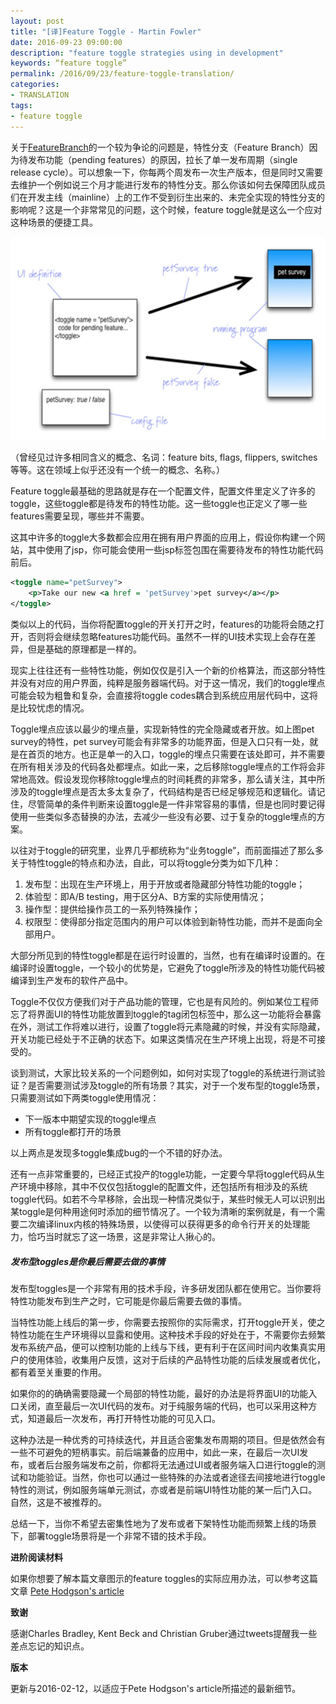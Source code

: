```yaml
---
layout: post
title: "[译]Feature Toggle - Martin Fowler"
date: 2016-09-23 09:00:00
description: "feature toggle strategies using in development"
keywords: “feature toggle”
permalink: /2016/09/23/feature-toggle-translation/
categories:
- TRANSLATION
tags:
- feature toggle
---
```


关于[FeatureBranch](http://martinfowler.com/bliki/FeatureBranch.html)的一个较为争论的问题是，特性分支（Feature Branch）因为待发布功能（pending features）的原因，拉长了单一发布周期（single release cycle）。可以想象一下，你每两个周发布一次生产版本，但是同时又需要去维护一个例如说三个月才能进行发布的特性分支。那么你该如何去保障团队成员们在开发主线（mainline）上的工作不受到衍生出来的、未完全实现的特性分支的影响呢？这是一个非常常见的问题，这个时候，feature toggle就是这么一个应对这种场景的便捷工具。

![](/images/2016-09-23-feature-toggle-translation/14731341981641.jpg)

（曾经见过许多相同含义的概念、名词：feature bits, flags, flippers, switches等等。这在领域上似乎还没有一个统一的概念、名称。）

Feature toggle最基础的思路就是存在一个配置文件，配置文件里定义了许多的toggle，这些toggle都是待发布的特性功能。这一些toggle也正定义了哪一些features需要呈现，哪些并不需要。

这其中许多的toggle大多数都会应用在拥有用户界面的应用上，假设你构建一个网站，其中使用了jsp，你可能会使用一些jsp标签包围在需要待发布的特性功能代码前后。

```xml
<toggle name="petSurvey">
    <p>Take our new <a href = 'petSurvey'>pet survey</a></p>
</toggle>
```

类似以上的代码，当你将配置toggle的开关打开之时，features的功能将会随之打开，否则将会继续忽略features功能代码。虽然不一样的UI技术实现上会存在差异，但是基础的原理都是一样的。

现实上往往还有一些特性功能，例如仅仅是引入一个新的价格算法，而这部分特性并没有对应的用户界面，纯粹是服务器端代码。对于这一情况，我们的toggle埋点可能会较为粗鲁和复杂，会直接将toggle codes耦合到系统应用层代码中，这将是比较忧虑的情况。

Toggle埋点应该以最少的埋点量，实现新特性的完全隐藏或者开放。如上图pet survey的特性，pet survey可能会有非常多的功能界面，但是入口只有一处，就是在首页的地方。也正是单一的入口，toggle的埋点只需要在该处即可，并不需要在所有相关涉及的代码各处都埋点。如此一来，之后移除toggle埋点的工作将会非常地高效。假设发现你移除toggle埋点的时间耗费的非常多，那么请关注，其中所涉及的toggle埋点是否太多太复杂了，代码结构是否已经足够规范和逻辑化。请记住，尽管简单的条件判断来设置toggle是一件非常容易的事情，但是也同时要记得使用一些类似多态替换的办法，去减少一些没有必要、过于复杂的toggle埋点的方案。

以往对于toggle的研究里，业界几乎都统称为“业务toggle”，而前面描述了那么多关于特性toggle的特点和办法，自此，可以将toggle分类为如下几种：

1. 发布型：出现在生产环境上，用于开放或者隐藏部分特性功能的toggle；
2. 体验型：即A/B testing，用于区分A、B方案的实际使用情况；
3. 操作型：提供给操作员工的一系列特殊操作；
4. 权限型：使得部分指定范围内的用户可以体验到新特性功能，而并不是面向全部用户。

大部分所见到的特性toggle都是在运行时设置的，当然，也有在编译时设置的。在编译时设置toggle，一个较小的优势是，它避免了toggle所涉及的特性功能代码被编译到生产发布的软件产品中。

Toggle不仅仅方便我们对于产品功能的管理，它也是有风险的。例如某位工程师忘了将界面UI的特性功能放置到toggle的tag闭包标签中，那么这一功能将会暴露在外，测试工作将难以进行，设置了toggle将元素隐藏的时候，并没有实际隐藏，开关功能已经处于不正确的状态下。如果这类情况在生产环境上出现，将是不可接受的。

谈到测试，大家比较关系的一个问题例如，如何对实现了toggle的系统进行测试验证？是否需要测试涉及toggle的所有场景？其实，对于一个发布型的toggle场景，只需要测试如下两类toggle使用情况：

* 下一版本中期望实现的toggle埋点
* 所有toggle都打开的场景

以上两点是发现多toggle集成bug的一个不错的好办法。

还有一点非常重要的，已经正式投产的toggle功能，一定要今早将toggle代码从生产环境中移除，其中不仅仅包括toggle的配置文件，还包括所有相涉及的系统toggle代码。如若不今早移除，会出现一种情况类似于，某些时候无人可以识别出某toggle是何种用途何时添加的细节情况了。一个较为清晰的案例就是，有一个需要二次编译linux内核的特殊场景，以使得可以获得更多的命令行开关的处理能力，恰巧当时就忘了这一场景，这是非常让人揪心的。

##### 发布型toggles是你最后需要去做的事情

发布型toggles是一个非常有用的技术手段，许多研发团队都在使用它。当你要将特性功能发布到生产之时，它可能是你最后需要去做的事情。

当特性功能上线后的第一步，你需要去按照你的实际需求，打开toggle开关，使之特性功能在生产环境得以显露和使用。这种技术手段的好处在于，不需要你去频繁发布系统产品，便可以控制功能的上线与下线，更有利于在区间时间内收集真实用户的使用体验，收集用户反馈，这对于后续的产品特性功能的后续发展或者优化，都有着至关重要的作用。

如果你的的确确需要隐藏一个局部的特性功能，最好的办法是将界面UI的功能入口关闭，直至最后一次UI代码的发布。对于纯服务端的代码，也可以采用这种方式，知道最后一次发布，再打开特性功能的可见入口。

这种办法是一种优秀的可持续迭代，并且适合密集发布周期的项目。但是依然会有一些不可避免的短柄事实。前后端兼备的应用中，如此一来，在最后一次UI发布，或者后台服务端发布之前，你都将无法通过UI或者服务端入口进行toggle的测试和功能验证。当然，你也可以通过一些特殊的办法或者途径去间接地进行toggle特性的测试，例如服务端单元测试，亦或者是前端UI特性功能的某一后门入口。自然，这是不被推荐的。

总结一下，当你不希望去密集性地为了发布或者下架特性功能而频繁上线的场景下，部署toggle场景将是一个非常不错的技术手段。

**进阶阅读材料**

如果你想要了解本篇文章图示的feature toggles的实际应用办法，可以参考这篇文章 [Pete Hodgson's article](http://martinfowler.com/articles/feature-toggles.html)

**致谢**

感谢Charles Bradley, Kent Beck and Christian Gruber通过tweets提醒我一些差点忘记的知识点。

**版本**

更新与2016-02-12，以适应于Pete Hodgson's article所描述的最新细节。



